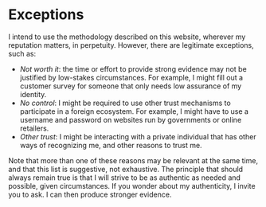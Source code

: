# Exceptions
I intend to use the methodology described on this website, wherever my reputation matters, in perpetuity. However, there are legitimate exceptions, such as:

* *Not worth it*: the time or effort to provide strong evidence may not be justified by low-stakes circumstances. For example, I might fill out a customer survey for someone that only needs low assurance of my identity.
* *No control*: I might be required to use other trust mechanisms to participate in a foreign ecosystem. For example, I might have to use a username and password on websites run by governments or online retailers.
* *Other trust*: I might be interacting with a private individual that has other ways of recognizing me, and other reasons to trust me.

Note that more than one of these reasons may be relevant at the same time, and that this list is suggestive, not exhaustive. The principle that should always remain true is that I will strive to be as authentic as needed and possible, given circumstances. If you wonder about my authenticity, I invite you to ask. I can then produce stronger evidence.